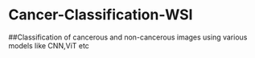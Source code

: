 # Cancer-Classification-WSI

##Classification of cancerous and non-cancerous images using various models like CNN,ViT etc
